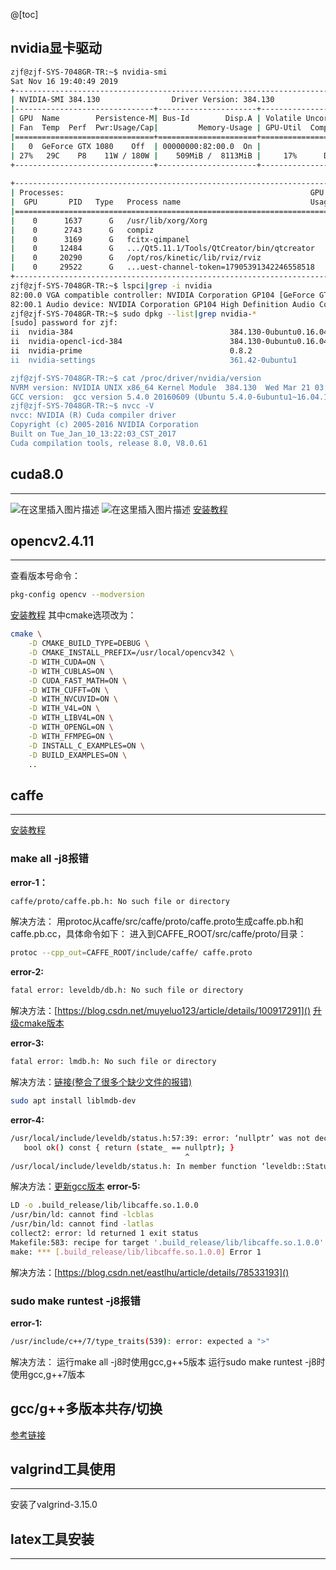 @[toc]
## nvidia显卡驱动
```bash
zjf@zjf-SYS-7048GR-TR:~$ nvidia-smi 
Sat Nov 16 19:40:49 2019       
+-----------------------------------------------------------------------------+
| NVIDIA-SMI 384.130                Driver Version: 384.130                   |
|-------------------------------+----------------------+----------------------+
| GPU  Name        Persistence-M| Bus-Id        Disp.A | Volatile Uncorr. ECC |
| Fan  Temp  Perf  Pwr:Usage/Cap|         Memory-Usage | GPU-Util  Compute M. |
|===============================+======================+======================|
|   0  GeForce GTX 1080    Off  | 00000000:82:00.0  On |                  N/A |
| 27%   29C    P8    11W / 180W |    509MiB /  8113MiB |     17%      Default |
+-------------------------------+----------------------+----------------------+
                                                                               
+-----------------------------------------------------------------------------+
| Processes:                                                       GPU Memory |
|  GPU       PID   Type   Process name                             Usage      |
|=============================================================================|
|    0      1637      G   /usr/lib/xorg/Xorg                           257MiB |
|    0      2743      G   compiz                                       103MiB |
|    0      3169      G   fcitx-qimpanel                                 7MiB |
|    0     12484      G   .../Qt5.11.1/Tools/QtCreator/bin/qtcreator     2MiB |
|    0     20290      G   /opt/ros/kinetic/lib/rviz/rviz                 9MiB |
|    0     29522      G   ...uest-channel-token=17905391342246558518   126MiB |
+-----------------------------------------------------------------------------+
zjf@zjf-SYS-7048GR-TR:~$ lspci|grep -i nvidia
82:00.0 VGA compatible controller: NVIDIA Corporation GP104 [GeForce GTX 1080] (rev a1)
82:00.1 Audio device: NVIDIA Corporation GP104 High Definition Audio Controller (rev a1)
zjf@zjf-SYS-7048GR-TR:~$ sudo dpkg --list|grep nvidia-*
[sudo] password for zjf: 
ii  nvidia-384                                   384.130-0ubuntu0.16.04.2                              amd64        NVIDIA binary driver - version 384.130
ii  nvidia-opencl-icd-384                        384.130-0ubuntu0.16.04.2                              amd64        NVIDIA OpenCL ICD
ii  nvidia-prime                                 0.8.2                                                 amd64        Tools to enable NVIDIA's Prime
ii  nvidia-settings                              361.42-0ubuntu1                                       amd64        Tool for configuring the NVIDIA graphics driver

zjf@zjf-SYS-7048GR-TR:~$ cat /proc/driver/nvidia/version 
NVRM version: NVIDIA UNIX x86_64 Kernel Module  384.130  Wed Mar 21 03:37:26 PDT 2018
GCC version:  gcc version 5.4.0 20160609 (Ubuntu 5.4.0-6ubuntu1~16.04.12) 
zjf@zjf-SYS-7048GR-TR:~$ nvcc -V
nvcc: NVIDIA (R) Cuda compiler driver
Copyright (c) 2005-2016 NVIDIA Corporation
Built on Tue_Jan_10_13:22:03_CST_2017
Cuda compilation tools, release 8.0, V8.0.61
```
## cuda8.0
***
![在这里插入图片描述](https://img-blog.csdnimg.cn/20191118134741860.png?x-oss-process=image/watermark,type_ZmFuZ3poZW5naGVpdGk,shadow_10,text_aHR0cHM6Ly9ibG9nLmNzZG4ubmV0L3pqZjI1NDM3NzE5NjQ=,size_16,color_FFFFFF,t_70)
![在这里插入图片描述](https://img-blog.csdnimg.cn/20191118134955180.png?x-oss-process=image/watermark,type_ZmFuZ3poZW5naGVpdGk,shadow_10,text_aHR0cHM6Ly9ibG9nLmNzZG4ubmV0L3pqZjI1NDM3NzE5NjQ=,size_16,color_FFFFFF,t_70)
[安装教程](https://blog.csdn.net/QLULIBIN/article/details/80728355)

## opencv2.4.11
***
查看版本号命令：
```bash
pkg-config opencv --modversion
```
[安装教程](https://blog.csdn.net/liuxiaodong400/article/details/81089058)
其中cmake选项改为：
```bash
cmake \
    -D CMAKE_BUILD_TYPE=DEBUG \
    -D CMAKE_INSTALL_PREFIX=/usr/local/opencv342 \
    -D WITH_CUDA=ON \
    -D WITH_CUBLAS=ON \
    -D CUDA_FAST_MATH=ON \
    -D WITH_CUFFT=ON \
    -D WITH_NVCUVID=ON \
    -D WITH_V4L=ON \
    -D WITH_LIBV4L=ON \
    -D WITH_OPENGL=ON \
    -D WITH_FFMPEG=ON \
    -D INSTALL_C_EXAMPLES=ON \
    -D BUILD_EXAMPLES=ON \
    .. 
```
## caffe
***
[安装教程](https://blog.csdn.net/u011511601/article/details/80109122)
### make all -j8报错
**error-1：**
```bash
caffe/proto/caffe.pb.h: No such file or directory
```
解决方法： 用protoc从caffe/src/caffe/proto/caffe.proto生成caffe.pb.h和caffe.pb.cc，具体命令如下：
进入到CAFFE_ROOT/src/caffe/proto/目录：
```bash
protoc --cpp_out=CAFFE_ROOT/include/caffe/ caffe.proto
```
**error-2:**
```bash
fatal error: leveldb/db.h: No such file or directory
```
解决方法：[https://blog.csdn.net/muyeluo123/article/details/100917291]()
[升级cmake版本](https://blog.csdn.net/xiekaikaibing/article/details/80135834)

**error-3:**
```bash
fatal error: lmdb.h: No such file or directory
```
解决方法：[链接(整合了很多个缺少文件的报错)](https://blog.csdn.net/u012576214/article/details/68947893)
```bash
sudo apt install liblmdb-dev
```
**error-4:**
```bash
/usr/local/include/leveldb/status.h:57:39: error: ‘nullptr’ was not declared in this scope
   bool ok() const { return (state_ == nullptr); }
                                       ^
/usr/local/include/leveldb/status.h: In member function ‘leveldb::Status::Code leveldb::Status::code() const’:
```
解决方法：[更新gcc版本](https://www.cnblogs.com/feifanrensheng/p/9695749.html)
**error-5:**
```bash
LD -o .build_release/lib/libcaffe.so.1.0.0
/usr/bin/ld: cannot find -lcblas
/usr/bin/ld: cannot find -latlas
collect2: error: ld returned 1 exit status
Makefile:583: recipe for target '.build_release/lib/libcaffe.so.1.0.0' failed
make: *** [.build_release/lib/libcaffe.so.1.0.0] Error 1
```
解决方法：[https://blog.csdn.net/eastlhu/article/details/78533193]()
### sudo make runtest -j8报错
**error-1:**
```bash
/usr/include/c++/7/type_traits(539): error: expected a ">"
```
解决方法：
运行make all -j8时使用gcc,g++5版本
运行sudo make runtest -j8时使用gcc,g++7版本
## gcc/g++多版本共存/切换
[参考链接](https://blog.csdn.net/qq_31347869/article/details/94379302)

## valgrind工具使用
***
安装了valgrind-3.15.0

## latex工具安装
***
